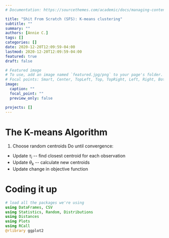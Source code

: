 ```yaml
---
# Documentation: https://sourcethemes.com/academic/docs/managing-content/

title: "Shit From Scratch (SFS): K-means clustering"
subtitle: ""
summary: ""
authors: [Annie C.]
tags: []
categories: []
date: 2020-12-20T12:09:59-04:00
lastmod: 2020-12-20T12:09:59-04:00
featured: true
draft: false

# Featured image
# To use, add an image named `featured.jpg/png` to your page's folder.
# Focal points: Smart, Center, TopLeft, Top, TopRight, Left, Right, BottomLeft, Bottom, BottomRight.
image:
  caption: ""
  focal_point: ""
  preview_only: false

projects: []
---
```


# The K-means Algorithm

1. Choose random centroids
Do until convergence:
- Update $\tau_i$ -- find closest centroid for each observation
- Update $\theta_k$ -- calculate new centroids
- Update change in objective function

# Coding it up

```julia
# load all the packages we're using
using DataFrames, CSV
using Statistics, Random, Distributions
using Distances
using Plots
using RCall
@rlibrary ggplot2
```

